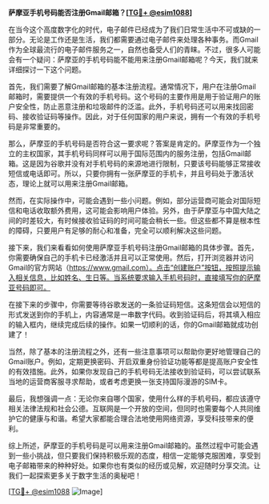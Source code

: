 **萨摩亚手机号码能否注册Gmail邮箱？[[TG💪+ @esim1088](https://t.me/s/esim1088)]**

在当今这个高度数字化的时代，电子邮件已经成为了我们日常生活中不可或缺的一部分。无论是工作还是生活，我们都需要通过电子邮件来处理各种事务。而Gmail作为全球最流行的电子邮件服务之一，自然也备受人们的青睐。不过，很多人可能会有一个疑问：萨摩亚的手机号码能不能用来注册Gmail邮箱呢？今天，我们就来详细探讨一下这个问题。

首先，我们需要了解Gmail邮箱的基本注册流程。通常情况下，用户在注册Gmail邮箱时，需要提供一个有效的手机号码。这个号码的主要作用是用于验证用户的账户安全性，防止恶意注册和垃圾邮件的泛滥。此外，手机号码还可以用来找回密码、接收验证码等操作。因此，对于任何国家的用户来说，拥有一个有效的手机号码是非常重要的。

那么，萨摩亚的手机号码是否符合这一要求呢？答案是肯定的。萨摩亚作为一个独立的主权国家，其手机号码同样可以用于国际范围内的服务注册，包括Gmail邮箱。这是因为谷歌并没有对手机号码的来源地进行限制，只要该号码能够正常接收短信或电话即可。所以，只要你拥有一张萨摩亚的手机卡，并且号码处于激活状态，理论上就可以用来注册Gmail邮箱。

然而，在实际操作中，可能会遇到一些小问题。例如，部分运营商可能会对国际短信和电话收取额外费用，这可能会影响用户体验。另外，由于萨摩亚与中国大陆之间的时差较大，有时候接收验证码的时间可能会稍长一些。但这些都不算是根本性的障碍，只要用户有足够的耐心和准备，完全可以顺利解决这些问题。

接下来，我们来看看如何使用萨摩亚手机号码注册Gmail邮箱的具体步骤。首先，你需要确保自己的手机卡已经激活并且可以正常使用。然后，打开浏览器并访问Gmail的官方网站（https://www.gmail.com）。点击“创建账户”按钮，按照提示输入相关信息，比如姓名、生日等。当系统要求输入手机号码时，直接填写你的萨摩亚号码即可。

在接下来的步骤中，你需要等待谷歌发送的一条验证码短信。这条短信会以短信的形式发送到你的手机上，内容通常是一串数字代码。收到验证码后，将其填入相应的输入框内，继续完成后续的操作。如果一切顺利的话，你的Gmail邮箱就成功创建了！

当然，除了基本的注册流程之外，还有一些注意事项可以帮助你更好地管理自己的Gmail账户。例如，定期更换密码、开启双重身份验证功能等都是提高账户安全性的有效措施。此外，如果你发现自己的手机号码无法接收到验证码，可以尝试联系当地的运营商客服寻求帮助，或者考虑更换一张支持国际漫游的SIM卡。

最后，我想强调一点：无论你来自哪个国家，使用什么样的手机号码，都应该遵守相关法律法规和社会公德。互联网是一个开放的空间，但同时也需要每个人共同维护它的健康与和谐。希望大家都能合理合法地使用网络资源，享受科技带来的便利。

综上所述，萨摩亚的手机号码是可以用来注册Gmail邮箱的。虽然过程中可能会遇到一些小挑战，但只要我们保持积极乐观的态度，相信一定能够克服困难，享受到电子邮箱带来的种种好处。如果你也有类似的经历或见解，欢迎随时分享交流。让我们一起探索更多关于数字生活的奥秘吧！

[[TG💪+ @esim1088](https://t.me/s/esim1088) ![Image](https://i.postimg.cc/4NQfJmqS/Snipaste-2025-05-13-00-14-12.png)]